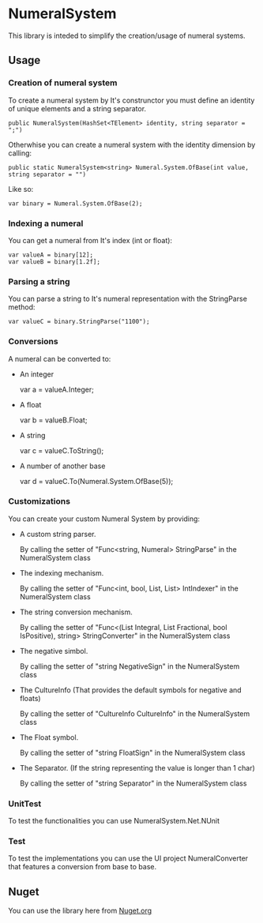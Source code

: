 # NumeralSystem

This library is inteded to simplify the creation/usage of numeral systems.


## Usage

### Creation of numeral system

To create a numeral system by It's construnctor you must define an identity of unique elements and a string separator.

    public NumeralSystem(HashSet<TElement> identity, string separator = ";")

Otherwhise you can create a numeral system with the identity dimension by calling:

    public static NumeralSystem<string> Numeral.System.OfBase(int value, string separator = "")
Like so:

    var binary = Numeral.System.OfBase(2);
### Indexing a numeral
You can get a numeral from It's index (int or float):

    var valueA = binary[12];
    var valueB = binary[1.2f];
### Parsing a string
You can parse a string to It's numeral representation with the StringParse method:

    var valueC = binary.StringParse("1100");
### Conversions
A numeral can be converted to:

- An integer


    var a = valueA.Integer;
- A float


    var b = valueB.Float;
- A string
    

    var c = valueC.ToString();
- A number of another base


    var d = valueC.To(Numeral.System.OfBase(5));
### Customizations
You can create your custom Numeral System by providing:

- A custom string parser.
    
    By calling the setter of "Func<string, Numeral<TElement>> StringParse" in the NumeralSystem class
- The indexing mechanism.

  By calling the setter of "Func<int, bool, List<TElement>, List<TElement>> IntIndexer" in the NumeralSystem class
- The string conversion mechanism.
    
    By calling the setter of "Func<(List<TElement> Integral, List<TElement> Fractional, bool IsPositive), string> StringConverter" in the NumeralSystem class
- The negative simbol.

  By calling the setter of "string NegativeSign" in the NumeralSystem class
- The CultureInfo (That provides the default symbols for negative and floats)

    By calling the setter of "CultureInfo CultureInfo" in the NumeralSystem class
- The Float symbol.
    
    By calling the setter of "string FloatSign" in the NumeralSystem class
- The Separator. (If the string representing the value is longer than 1 char)

    By calling the setter of "string Separator" in the NumeralSystem class

### UnitTest

To test the functionalities you can use NumeralSystem.Net.NUnit

### Test
To test the implementations you can use the UI project NumeralConverter that features a conversion from base to base.

## Nuget
You can use the library here from [Nuget.org](https://www.nuget.org/packages/NumeralSystems.Net)
